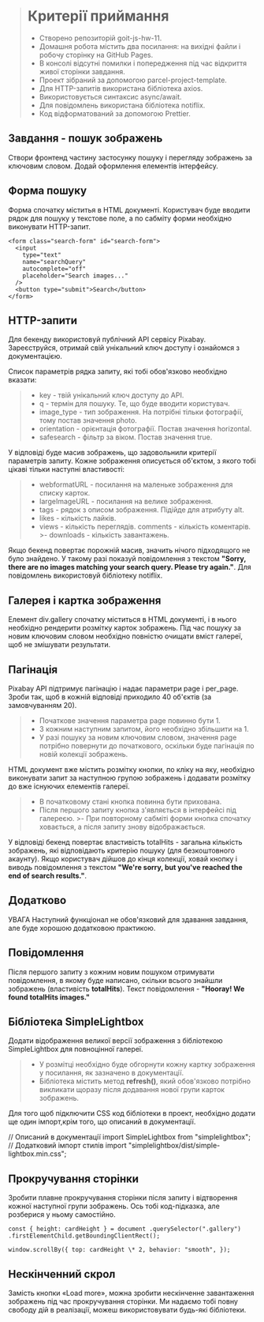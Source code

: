 > # Критерії приймання
>- Створено репозиторій goit-js-hw-11. 
>- Домашня робота містить два посилання: на вихідні файли і робочу сторінку на GitHub Pages. 
>- В консолі відсутні помилки і попередження під час відкриття живої сторінки завдання.
>- Проект зібраний за допомогою parcel-project-template. 
>- Для HTTP-запитів використана бібліотека axios. 
>- Використовується синтаксис async/await. 
>- Для повідомлень використана бібліотека notiflix. 
>- Код відформатований за допомогою Prettier. 

## Завдання - пошук зображень

Створи фронтенд частину застосунку пошуку і перегляду зображень за ключовим словом. Додай оформлення елементів інтерфейсу.

## Форма пошуку 
Форма спочатку міститья в HTML документі. Користувач буде вводити рядок для пошуку у текстове поле, а по сабміту форми необхідно виконувати HTTP-запит.
```
<form class="search-form" id="search-form">
  <input
    type="text"
    name="searchQuery"
    autocomplete="off"
    placeholder="Search images..."
  />
  <button type="submit">Search</button>
</form>
```

## HTTP-запити 

Для бекенду використовуй публічний API сервісу Pixabay. Зареєструйся, отримай свій унікальний ключ доступу і ознайомся з документацією.

Список параметрів рядка запиту, які тобі обов'язково необхідно вказати:

>- key - твій унікальний ключ доступу до API. 
>- q - термін для пошуку. Те, що буде вводити користувач. 
>- image_type - тип зображення. На потрібні тільки фотографії, тому постав значення photo. 
>- orientation - орієнтація фотографії. Постав значення horizontal. 
>- safesearch - фільтр за віком. Постав значення true. 

У відповіді буде масив зображень, що задовольнили критерії параметрів запиту. Кожне зображення описується об'єктом, з якого тобі цікаві тільки наступні властивості:

>- webformatURL - посилання на маленьке зображення для списку карток.
>- largeImageURL - посилання на велике зображення. 
>- tags - рядок з описом зображення. Підійде для атрибуту alt.  
>- likes - кількість лайків. 
>- views - кількість переглядів. comments - кількість коментарів. >- downloads - кількість завантажень. 

Якщо бекенд повертає порожній масив, значить нічого підходящого не було знайдено. У такому разі показуй повідомлення з текстом **"Sorry, there are no images matching your search query. Please try again."**. Для повідомлень використовуй бібліотеку notiflix.

## Галерея і картка зображення

Елемент div.gallery спочатку міститься в HTML документі, і в нього необхідно рендерити розмітку карток зображень. Під час пошуку за новим ключовим словом необхідно повністю очищати вміст галереї, щоб не змішувати результати.

## Пагінація 
Pixabay API підтримує пагінацію і надає параметри page і per_page. Зроби так, щоб в кожній відповіді приходило 40 об'єктів (за замовчуванням 20).

>- Початкове значення параметра page повинно бути 1. 
>- З кожним наступним запитом, його необхідно збільшити на 1. 
>- У разі пошуку за новим ключовим словом, значення page потрібно повернути до початкового, оскільки буде пагінація по новій колекції зображень. 

HTML документ вже містить розмітку кнопки, по кліку на яку, необхідно виконувати запит за наступною групою зображень і додавати розмітку до вже існуючих елементів галереї.


>- В початковому стані кнопка повинна бути прихована. 
>- Після першого запиту кнопка з'являється в інтерфейсі під галереєю. >- При повторному сабміті форми кнопка спочатку ховається, а після запиту знову відображається. 

У відповіді бекенд повертає властивість totalHits - загальна кількість зображень, які відповідають критерію пошуку (для безкоштовного акаунту). Якщо користувач дійшов до кінця колекції, ховай кнопку і виводь повідомлення з текстом **"We're sorry, but you've reached the end of search results."**.

## Додатково 

УВАГА Наступний функціонал не обов'язковий для здавання завдання, але буде хорошою додатковою практикою.

## Повідомлення 

Після першого запиту з кожним новим пошуком отримувати повідомлення, в якому буде написано, скільки всього знайшли зображень (властивість **totalHits**). Текст повідомлення - **"Hooray! We found totalHits images."**

## Бібліотека SimpleLightbox 

Додати відображення великої версії зображення з бібліотекою SimpleLightbox для повноцінної галереї.

>- У розмітці необхідно буде обгорнути кожну картку зображення у посилання, як зазначено в документації. 
>- Бібліотека містить метод **refresh()**, який обов'язково потрібно викликати щоразу після додавання нової групи карток зображень. 

Для того щоб підключити CSS код бібліотеки в проект, необхідно додати ще один імпорт,крім того, що описаний в документації.

// Описаний в документації import SimpleLightbox from "simplelightbox"; // Додатковий імпорт стилів import "simplelightbox/dist/simple-lightbox.min.css";

## Прокручування сторінки 

Зробити плавне прокручування сторінки після запиту і відтворення кожної наступної групи зображень. Ось тобі код-підказка, але розберися у ньому самостійно.

```
const { height: cardHeight } = document .querySelector(".gallery")
.firstElementChild.getBoundingClientRect();

window.scrollBy({ top: cardHeight \* 2, behavior: "smooth", });
```

## Нескінченний скрол 

Замість кнопки «Load more», можна зробити нескінченне завантаження зображень під час прокручування сторінки. Ми надаємо тобі повну свободу дій в реалізації, можеш використовувати будь-які бібліотеки.
